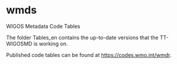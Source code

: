 # wmds
WIGOS Metadata Code Tables

The folder Tables_en contains the up-to-date versions that the TT-WIGOSMD is working on.

Published code tables can be found at https://codes.wmo.int/wmdr.
